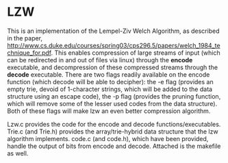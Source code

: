 LZW
===

This is an implementation of the Lempel-Ziv Welch Algorithm, as described in the paper, http://www.cs.duke.edu/courses/spring03/cps296.5/papers/welch_1984_technique_for.pdf. This enables compression of large streams of input (which can be redirected in and out of files via linux) through the **encode** executable, and decompression of these compressed streams through the **decode** executable. There are two flags readily available on the encode function (which decode will be able to decipher): the -e flag (provides an empty trie, devoid of 1-character strings, which will be added to the data structure using an escape code), the -p flag (provides the pruning function, which will remove some of the lesser used codes from the data structure). Both of these flags will make lzw an even better compression algorithm.

Lzw.c provides the code for the encode and decode functions/executables. Trie.c (and Trie.h) provides the array/trie-hybrid data structure that the lzw algorithm implements. code.c (and code.h), which have been provided, handle the output of bits from encode and decode. Attached is the makefile as well.
